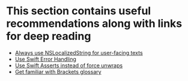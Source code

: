 # This section contains useful recommendations along with links for deep reading

- [Always use NSLocalizedString for user-facing texts](http://nshipster.com/nslocalizedstring/)
- [Use Swift Error Handling](https://www.raywenderlich.com/130197/magical-error-handling-swift)
- [Use Swift Asserts instead of force unwraps](http://blog.krzyzanowskim.com/2015/03/09/swift-asserts-the-missing-manual/)
- [Get familiar with Brackets glossary](https://en.wikipedia.org/wiki/Bracket)
